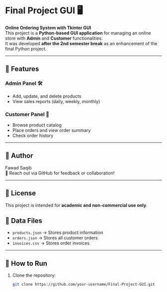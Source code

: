 # Final Project GUI 🖥️

**Online Ordering System with Tkinter GUI**  
This project is a **Python-based GUI application** for managing an online store with **Admin** and **Customer** functionalities.  
It was developed **after the 2nd semester break** as an enhancement of the final Python project.

---

## 🎨 Features

### Admin Panel 🛠️
- Add, update, and delete products  
- View sales reports (daily, weekly, monthly)  

### Customer Panel 👤
- Browse product catalog  
- Place orders and view order summary  
- Check order history  

---

## 📧 Author
Fawad Saqib  
💬 Reach out via GitHub for feedback or collaboration!  

---

## 📝 License
This project is intended for **academic and non-commercial use only**.


## 📂 Data Files
- `products.json` → Stores product information  
- `orders.json` → Stores all customer orders  
- `invoices.csv` → Stores order invoices  

---

## 🚀 How to Run
1. Clone the repository:  
   ```bash
   git clone https://github.com/your-username/Final-Project-GUI.git
